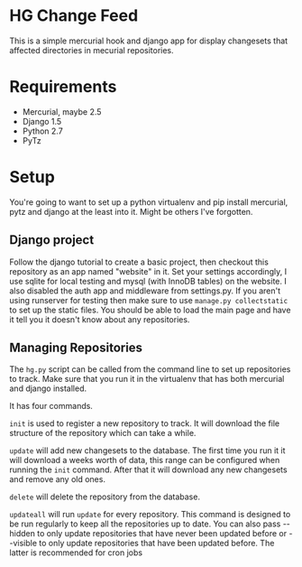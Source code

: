 # HG Change Feed #

This is a simple mercurial hook and django app for display changesets that
affected directories in mecurial repositories.

# Requirements #

* Mercurial, maybe 2.5
* Django 1.5
* Python 2.7
* PyTz

# Setup #

You're going to want to set up a python virtualenv and pip install mercurial,
pytz and django at the least into it. Might be others I've forgotten.

## Django project ##

Follow the django tutorial to create a basic project, then checkout this
repository as an app named "website" in it. Set your settings accordingly, I
use sqlite for local testing and mysql (with InnoDB tables) on the website. I
also disabled the auth app and middleware from settings.py. If you aren't using
runserver for testing then make sure to use `manage.py collectstatic` to set up
the static files. You should be able to load the main page and have it tell you
it doesn't know about any repositories.

## Managing Repositories ##

The `hg.py` script can be called from the command line to set up repositories to
track.  Make sure that you run it in the virtualenv that has both mercurial and
django installed.

It has four commands.

`init` is used to register a new repository to track. It will download the file
structure of the repository which can take a while.

`update` will add new changesets to the database. The first time you run it it
will download a weeks worth of data, this range can be configured when running
the `init` command. After that it will download any new changesets and remove
any old ones.

`delete` will delete the repository from the database.

`updateall` will run `update` for every repository. This command is designed to
be run regularly to keep all the repositories up to date. You can also pass
--hidden to only update repositories that have never been updated before or
--visible to only update repositories that have been updated before. The latter
is recommended for cron jobs
